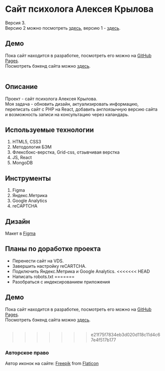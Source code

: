 # Сайт психолога Алексея Крылова
Версия 3.<br>
Версию 2 можно посмотреть [здесь](https://github.com/IVKrylova/psychologist-Krylov_version2), версию 1 - [здесь](https://github.com/IVKrylova/psychologist-Krylov_version1).

## Демо
Пока сайт находится в разработке, посмотреть его можно на [GitHub Pages](https://ivkrylova.github.io/psychologist-krylov/).<br>
Посмотреть бэкенд сайта можно [здесь](https://github.com/IVKrylova/psychologist-krylov-api).<br>
<br>

## Описание
Проект - сайт психолога Алексея Крылова.<br>
Моя задача - обновить дизайн, актуализировать информацию, переписать сайт с PHP на React, добавить англоязычную версию сайта и возможность записи на консультацию через каландарь.

## Используемые технологии
1. HTML5, CSS3
2. Методология БЭМ
3. Флексбокс-верстка, Grid-css, отзывчивая верстка
4. JS, React
5. MongoDB

## Инструменты
1. Figma
2. Яндекс.Метрика
3. Google Analytics
4. reCAPTCHA

## Дизайн
Макет в [Figma](https://www.figma.com/proto/CqsSmGp01qroaUPL8OrWSm/Untitled?page-id=0%3A1&node-id=204%3A4&viewport=-625%2C484%2C0.5&scaling=min-zoom)

## Планы по доработке проекта
* Перенести сайт на VDS.
* Завершить настройку reCARTCHA.
* Подключить Яндекс.Метрика и Google Analytics.
<<<<<<< HEAD
* Написать robots.txt
=======
* Разобраться с индексированием приложения
## Демо
Пока сайт находится в разработке, посмотреть его можно на [GitHub Pages](https://ivkrylova.github.io/psychologist-krylov/).<br>
Посмотреть бэкенд сайта можно [здесь](https://github.com/IVKrylova/psychologist-krylov-api).<br>
<br>
>>>>>>> e21f75f7834eb3d020d118c11d4c67e4f517b177

### Авторское право
Автор иконок на сайте: [Freepik](https://www.freepik.com/) from [Flaticon](https://www.flaticon.com/)
